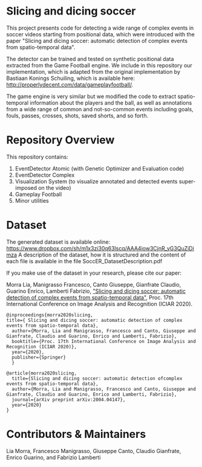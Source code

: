 # Slicing and dicing soccer


This project presents code for detecting a wide range of complex events in soccer videos starting from positional data, which were introduced with the paper "Slicing and dicing soccer: automatic detection of complex events from spatio-temporal data".

The detector can be trained and tested on synthetic positional data extracted from the Game Football engine.  We include in this repository our implementation, which is adapted from the original implementation by Bastiaan Konings Schuiling, 
which is available here: http://properlydecent.com/data/gameplayfootball/. 

The game engine is very similar but we modified the code to extract spatio-temporal information about the players and the ball, as well as annotations from a wide range of common and not-so-common events including goals, fouls, passes, crosses, shots, saved shorts, and so forth. 

# Repository Overview
This repository contains:

1. EventDetector Atomic (with Genetic Optimizer and Evaluation code)
2. EventDetector Complex
3. Visualization System (to visualize annotated and detected events super-imposed on the video)
4. Gameplay Football 
5. Minor utilities


# Dataset
The generated dataset is available online: https://www.dropbox.com/sh/m1x3zi30q63lscq/AAA4iow3CjnR_yG3QuZiDimza
A description of the dataset, how it is structured and the content of each file is available in the file SoccER_DatasetDescription.pdf

If you make use of the dataset in your research, please cite our paper:

Morra Lia, Manigrasso Francesco, Canto Giuseppe, Gianfrate Claudio, Guarino Enrico, Lamberti Fabrizio, 
["Slicing and dicing soccer: automatic detection of complex events from spatio-temporal data"](https://arxiv.org/pdf/2004.04147.pdf), 
Proc. 17th International Conference on Image Analysis and Recognition (ICIAR 2020). 


```
@inproceedings{morra2020slicing,
title={ Slicing and dicing soccer: automatic detection of complex events from spatio-temporal data},
  author={Morra, Lia and Manigrasso, Francesco and Canto, Giuseppe and Gianfrate, Claudio and Guarino, Enrico and Lamberti, Fabrizio},
  booktitle={Proc. 17th International Conference on Image Analysis and Recognition (ICIAR 2020)},
  year={2020},
  publisher={Springer}
  }
```
```
@article{morra2020slicing,
  title={Slicing and dicing soccer: automatic detection ofcomplex events from spatio-temporal data},
  author={Morra, Lia and Manigrasso, Francesco and Canto, Giuseppe and Gianfrate, Claudio and Guarino, Enrico and Lamberti, Fabrizio},
  journal={arXiv preprint arXiv:2004.04147},
  year={2020}
}
```



# Contributors & Maintainers
Lia Morra, Francesco Manigrasso, Giuseppe Canto, Claudio Gianfrate, Enrico Guarino, and Fabrizio Lamberti